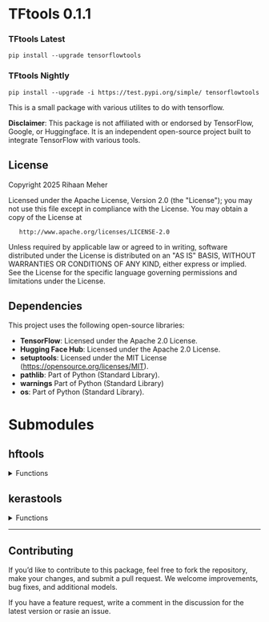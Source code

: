 # TFtools 0.1.1


### TFtools Latest


    pip install --upgrade tensorflowtools


### TFtools Nightly


    pip install --upgrade -i https://test.pypi.org/simple/ tensorflowtools


This is a small package with various utilites to do with tensorflow.






**Disclaimer**: This package is not affiliated with or endorsed by TensorFlow, Google, or Huggingface. It is an independent open-source project built to integrate TensorFlow with various tools.


## License


Copyright 2025 Rihaan Meher


   Licensed under the Apache License, Version 2.0 (the "License");
   you may not use this file except in compliance with the License.
   You may obtain a copy of the License at


       http://www.apache.org/licenses/LICENSE-2.0


   Unless required by applicable law or agreed to in writing, software
   distributed under the License is distributed on an "AS IS" BASIS,
   WITHOUT WARRANTIES OR CONDITIONS OF ANY KIND, either express or implied.
   See the License for the specific language governing permissions and
   limitations under the License.


## Dependencies


This project uses the following open-source libraries:


- **TensorFlow**: Licensed under the Apache 2.0 License.
- **Hugging Face Hub**: Licensed under the Apache 2.0 License.
- **setuptools**: Licensed under the MIT License (https://opensource.org/licenses/MIT).
- **pathlib**: Part of Python (Standard Library).
- **warnings** Part of Python (Standard Library)
- **os**: Part of Python (Standard Library).






# Submodules


## hftools


<details>
<summary>Functions</summary>


---


<details>
<summary>download_model_from_huggingface(username, repository, model_id)</summary>


This downloads a model named tf_model.h5 or tf_model.keras from huggingface to the tensorflowtools data directory. It can be used with the load_from_hf_cache function in the kerastools submodule


##### Example


    import tensorflowtools
    tensorflowtools.hftools.download_model_from_huggingface("sharktide", "recyclebot0", "sharktide/recyclebot0")
    model = tensorflowtools.kerastools.load_from_hf_cache("sharktide", "recyclebot0", "tf_model.h5")
    model.summary


</details>


<details>
<summary>clear_model_cache()</summary>


This clears the model cache; all downloaded models and configuration files will be deleted


##### Example


    import tensorflowtools
    tensorflowtools.hftools.download_model_from_huggingface("sharktide", "recyclebot0", "sharktide/recyclebot0")
    model = tensorflowtools.kerastools.load_from_hf_cache("sharktide", "recyclebot0", "tf_model.h5")
    model.summary
    tensorflowtools.hftools.clear_model_cache()
    try:
        model = tensorflowtools.kerastools.load_from_hf_cache("sharktide", "recyclebot0", "tf_model.h5")
    except:
        print("It worked!")


</details>


</details>


## kerastools


<details>
<summary>Functions</summary>


---


<details>
<summary>load_from_hf_cache(username, repository, filename)</summary>


This loads a model using tf.keras.models.load_model() from tensorflowtools's cache. Use with the hftools submodule to download a model to the cache.

Warning: This does not currently work in google colab. We are working to resolve this issue.


##### Example


    import tensorflowtools
    tensorflowtools.hftools.download_model_from_huggingface("sharktide", "recyclebot0", "sharktide/recyclebot0")
    model = tensorflowtools.kerastools.load_from_hf_cache("sharktide", "recyclebot0", "tf_model.h5")
    model.summary
</details>


<details>
<summary>default_image_augmentation(rate)</summary>


This returns a sequential model of some basic image augmentation. The rate float is the amount of augmentation that should be applied. An average rate is 0.2.


##### Example


    import tensorflowtools


    model = tf.keras.Sequential([
        tensorflowtools.kerastools.default_image_augmentation(0.2),
        #rest of your layers here
    ])


</details>


<details>
<summary>basic_ffnn(input_dim, output_dim, loss, compile_model=True)</summary>


This returns a very basic fully connected neural network. The input dimensions are the dimensions for the first dense layer, the output dimensions are the dimensions for the last dense layer, the loss is the loss function to be used if compile_model is set to true. If you aren't planning to compile the model, still pick as loss function.


##### Example


    # Example usage of the basic FFNN
    from tensorflow.keras.datasets import mnist
    from tensorflow.keras.utils import to_categorical


    # Load and preprocess data
    (x_train, y_train), (x_test, y_test) = mnist.load_data()
    x_train = x_train.reshape(-1, 28*28) / 255.0
    x_test = x_test.reshape(-1, 28*28) / 255.0
    y_train = to_categorical(y_train, 10)
    y_test = to_categorical(y_test, 10)


    # Create and compile the model
    model = basic_ffnn(input_dim=28*28, output_dim=10, 'categorical_crossentropy')


    # Train the model
    model.fit(x_train, y_train, epochs=10, batch_size=32)


</details>


<details>
<summary>basic_cnn(input_shape, num_classes, loss, compile_model=True)</summary>


This returns a basic convolutional neural network for image classification. The input dimensions are the dimensions for the first convolutional layer, the number of classes is used in the last dense layer. the actication of the last layer will automatically be switched between sigmoid and softmax depending on the type of classification.


##### Example


    # Example usage of the basic CNN
    from tensorflow.keras.datasets import mnist
    from tensorflow.keras.utils import to_categorical


    # Load and preprocess data
    (x_train, y_train), (x_test, y_test) = mnist.load_data()
    x_train = x_train.reshape(-1, 28, 28, 1) / 255.0
    x_test = x_test.reshape(-1, 28, 28, 1) / 255.0
    y_train = to_categorical(y_train, 10)
    y_test = to_categorical(y_test, 10)


    # Create and compile the model
    model = basic_cnn(input_shape=(28, 28, 1), num_classes=10, 'sparse_categorical_crossentropy')


    # Train the model
    model.fit(x_train, y_train, epochs=10, batch_size=32)


</details>


<details>
<summary>basic_lstm(input_shape, output_dim, loss, activation, compile_model=True)</summary>


Gives basic starter architecture for a lstm model.
:param input_shape: Input shape for the first lstm layer
:param output_dim: Output dimensions of final dense.
:param loss: Loss function
:param activation: The activation function for the last dense layer.
:param compile_model: Optionally compiles the model.
:return: Generated lstm model with optional compilation.


##### Example


    # Example usage of the basic LSTM model
    from tensorflow.keras.datasets import imdb
    from tensorflow.keras.preprocessing.sequence import pad_sequences


    # Load and preprocess data
    (x_train, y_train), (x_test, y_test) = imdb.load_data()
    x_train = pad_sequences(x_train, maxlen=500)
    x_test = pad_sequences(x_test, maxlen=500)


    # Create and compile the model
    model = basic_lstm(input_shape=(500, ), output_dim=1, 'categorical_crossentropy', 'softmax')


    # Train the model
    model.fit(x_train, y_train, epochs=5, batch_size=64)


</details>


<details>
<summary>basic_autoencoder(input_shape, compile_model=True)</summary>


Gives basic starter architecture for a basic autencoder model.
:param input_shape: Input shape for the first conv2d layer
:param compile_model: Optionally compiles the model with mse loss.
:return: Generated lstm model with optional compilation.


##### Example
    # Example usage of the basic Autoencoder
    from tensorflow.keras.datasets import mnist


    # Load and preprocess data
    (x_train, _), (x_test, _) = mnist.load_data()
    x_train = x_train.reshape(-1, 28, 28, 1) / 255.0
    x_test = x_test.reshape(-1, 28, 28, 1) / 255.0


    # Create and compile the model
    model = basic_autoencoder(input_shape=(28, 28, 1))


    # Train the model
    model.fit(x_train, x_train, epochs=10, batch_size=128)


</details>




</details>




---




## Contributing


If you’d like to contribute to this package, feel free to fork the repository, make your changes, and submit a pull request. We welcome improvements, bug fixes, and additional models.


If you have a feature request, write a comment in the discussion for the latest version or rasie an issue.





